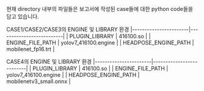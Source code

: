 현재 directory 내부의 파일들은 보고서에 작성된 case들에 대한 python code들을 담고 있습니다.

CASE1/CASE2/CASE3의 ENGINE 및 LIBRARY 환경
|-----------------------|--------------------------|
| PLUGIN_LIBRARY				| 416100.so |
| ENGINE_FILE_PATH			|	yolov7_416100.engine |
| HEADPOSE_ENGINE_PATH	|	mobilenet_fp16.trt | 

CASE4의 ENGINE 및 LIBRARY 환경
|-----------------------|--------------------------|
| PLUGIN_LIBRARY				| 416100.so | 
| ENGINE_FILE_PATH			|	yolov7_416100.engine |
| HEADPOSE_ENGINE_PATH	|	mobilenetv3_small.onnx |

